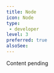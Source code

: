 ```yaml
---
title: Node
icon: Node
type:
 - developer
level: 3
preferred: true
alsoSee:
---
```


Content pending
